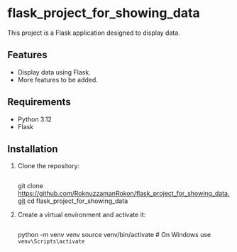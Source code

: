 # flask_project_for_showing_data

This project is a Flask application designed to display data.

## Features

- Display data using Flask.
- More features to be added.

## Requirements

- Python 3.12
- Flask

## Installation

1. Clone the repository:
   ```sh
   ```
   git clone https://github.com/RoknuzzamanRokon/flask_project_for_showing_data.git
   cd flask_project_for_showing_data

2. Create a virtual environment and activate it:
   ```sh
   ```
   python -m venv venv
    source venv/bin/activate  # On Windows use `venv\Scripts\activate`

